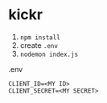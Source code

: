 # kickr

1. `npm install`
2. create `.env`
3. `nodemon index.js`

.env
```
CLIENT_ID=<MY ID>
CLIENT_SECRET=<MY SECRET>
```
